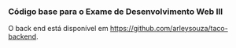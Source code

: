 ### Código base para o Exame de Desenvolvimento Web III

O back end está disponível em https://github.com/arleysouza/taco-backend.